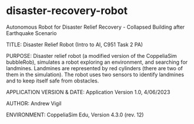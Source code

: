 # disaster-recovery-robot
Autonomous Robot for Disaster Relief Recovery - Collapsed Building after Earthquake Scenario


TITLE: Disaster Relief Robot (Intro to AI, C951 Task 2 PA) 

PURPOSE: Disaster relief robot (a modified version of the CoppeliaSim bubbleRob), simulates a robot exploring an environment, and searching for landmines. Landmines are represented by red cylinders (there are two of them in the simulation). The robot uses two sensors to identify landmines and to keep itself safe from obstacles. 

APPLICATION VERSION & DATE: Application Version 1.0, 4/06/2023

AUTHOR: Andrew Vigil

ENVIRONMENT: CoppeliaSim Edu, Version 4.3.0 (rev. 12)
